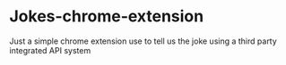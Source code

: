 # Jokes-chrome-extension
Just a simple chrome extension use to tell us the joke using a third party integrated API system
